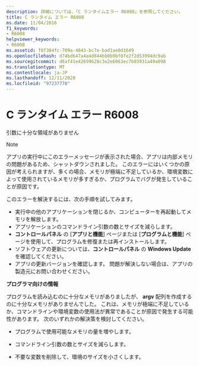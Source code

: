 ```yaml
---
description: 詳細については、「C ランタイムエラー R6008」を参照してください。
title: C ランタイム エラー R6008
ms.date: 11/04/2016
f1_keywords:
- R6008
helpviewer_keywords:
- R6008
ms.assetid: f0f304fc-709a-4843-bc7e-bad1ae0d1649
ms.openlocfilehash: d74bd647a4a4d844bb0b9bf0fe2f2d53994dc9ab
ms.sourcegitcommit: d6af41e42699628c3e2e6063ec7b03931a49a098
ms.translationtype: MT
ms.contentlocale: ja-JP
ms.lasthandoff: 12/11/2020
ms.locfileid: "97237778"
---
```

# <a name="c-runtime-error-r6008"></a>C ランタイム エラー R6008

引数に十分な領域がありません

> [!NOTE]
> アプリの実行中にこのエラーメッセージが表示された場合、アプリは内部メモリの問題があるため、シャットダウンされました。 このエラーにはいくつかの原因が考えられますが、多くの場合、メモリが極端に不足しているか、環境変数によって使用されているメモリが多すぎるか、プログラムでバグが発生していることが原因です。
>
> このエラーを解決するには、次の手順を試してみます。
>
> - 実行中の他のアプリケーションを閉じるか、コンピューターを再起動してメモリを解放します。
> - アプリケーションのコマンドライン引数の数とサイズを減らします。
> - **コントロールパネル** の [**アプリと機能**] ページまたは [**プログラムと機能**] ページを使用して、プログラムを修復または再インストールします。
> - ソフトウェアの更新については、**コントロールパネル** の **Windows Update** を確認してください。
> - アプリの更新バージョンを確認します。 問題が解決しない場合は、アプリの製造元にお問い合わせください。

**プログラマ向けの情報**

プログラムを読み込むのに十分なメモリがありましたが、 **argv** 配列を作成するのに十分なメモリがありませんでした。 これは、メモリが極端に不足しているか、コマンドラインや環境変数の使用法が異常であることが原因で発生する可能性があります。 次のいずれかの解決策を検討してください。

- プログラムで使用可能なメモリの量を増やします。

- コマンドライン引数の数とサイズを減らします。

- 不要な変数を削除して、環境のサイズを小さくします。
